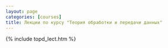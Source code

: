 ```yaml
---
layout: page
categories: [courses]
title: Лекции по курсу "Теория обработки и передачи данных"
---
```


{% include topd_lect.htm %}
